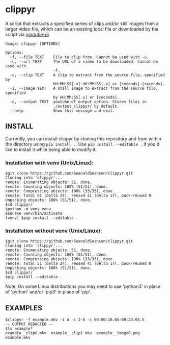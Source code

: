 # clippyr
A script that extracts a specified series of clips and/or still images from a larger video file, which can be an existing local file or downloaded by the script via [youtube-dl](https://github.com/ytdl-org/youtube-dl).

	Usage: clippyr [OPTIONS]
	
	Options:
	  -f, --file TEXT    File to clip from. Cannot be used with -u.
	  -u, --url TEXT     The URL of a video to be downloaded. Cannot be used with
	                     -f.
	  -c, --clip TEXT    A clip to extract from the source file, specified by
	                     HH:MM:SS[.x]-HH:MM:SS[.x] or [seconds]-[seconds].
	  -i, --image TEXT   A still image to extract from the source file, specified
	                     by HH:MM:SS[.x] or [seconds].
	  -o, --output TEXT  youtube-dl output option. Stores files in
	                     ./output_clippyr/ by default.
	  --help             Show this message and exit.

## INSTALL
Currently, you can install clippyr by cloning this repository and from within the directory using `pip install .`. Use `pip install --editable .` if you'd like to install it while being able to modify it.

### Installation with venv (Unix/Linux):

	$git clone https://github.com/SeanaldSeanson/clippyr.git
	Cloning into 'clippyr'...
	remote: Enumerating objects: 51, done.
	remote: Counting objects: 100% (51/51), done.
	remote: Compressing objects: 100% (33/33), done.
	remote: Total 51 (delta 24), reused 41 (delta 17), pack-reused 0
	Unpacking objects: 100% (51/51), done.
	$cd clippyr/
	$python -m venv venv
	$source venv/bin/activate
	(venv) $pip install --editable .

### Installation without venv (Unix/Linux):

	$git clone https://github.com/SeanaldSeanson/clippyr.git
	Cloning into 'clippyr'...
	remote: Enumerating objects: 51, done.
	remote: Counting objects: 100% (51/51), done.
	remote: Compressing objects: 100% (33/33), done.
	remote: Total 51 (delta 24), reused 41 (delta 17), pack-reused 0
	Unpacking objects: 100% (51/51), done.
	$cd clippyr/
	$pip install --editable .

Note: On some Linux distributions you may need to use 'python3' in place of 'python' and/or 'pip3' in place of 'pip'.

## EXAMPLES
	$clippyr -f example.mkv -i 4 -c 2-6 -c 00:00:10.05-00:23:05.5
	-- OUTPUT REDACTED --
	$ls example*
	example__clip0.mkv  example__clip1.mkv  example__image0.png  example.mkv
